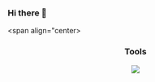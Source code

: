 ### Hi there 👋
<!-- Whoah! You have just found an amazing easter egg -- congrats!  -->
<span align="center>

<h3 align="center">Tools</h3>
<div align="center">
  <!-- https://skillicons.dev/ -->
  <img src="https://skillicons.dev/icons?i=linux,py,rust,cs,ts,js,nodejs,npm,discordjs,&perline=6" />
</div>
</span>
<!--
**lucabased/lucabased** is a ✨ _special_ ✨ repository because its `README.md` (this file) appears on your GitHub profile.

Here are some ideas to get you started:

- 🔭 I’m currently working on ...
- 🌱 I’m currently learning ...
- 👯 I’m looking to collaborate on ...
- 🤔 I’m looking for help with ...
- 💬 Ask me about ...
- 📫 How to reach me: ...
- 😄 Pronouns: ...
- ⚡ Fun fact: ...
-->
